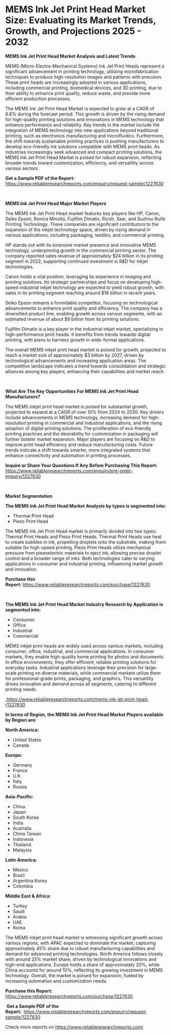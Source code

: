 <p><h1>MEMS Ink Jet Print Head Market Size: Evaluating its Market Trends, Growth, and Projections 2025 - 2032</h1></p><p><strong>MEMS Ink Jet Print Head Market Analysis and Latest Trends</strong></p>
<p><p>MEMS (Micro-Electro-Mechanical Systems) Ink Jet Print Heads represent a significant advancement in printing technology, utilizing microfabrication techniques to produce high-resolution images and patterns with precision. These print heads are increasingly adopted in various applications, including commercial printing, biomedical devices, and 3D printing, due to their ability to enhance print quality, reduce waste, and provide more efficient production processes.</p><p>The MEMS Ink Jet Print Head Market is expected to grow at a CAGR of 6.6% during the forecast period. This growth is driven by the rising demand for high-quality printing solutions and innovations in MEMS technology that enhance performance and reliability. Key trends in the market include the integration of MEMS technology into new applications beyond traditional printing, such as electronics manufacturing and microfluidics. Furthermore, the shift towards sustainable printing practices is pushing manufacturers to develop eco-friendly ink solutions compatible with MEMS print heads. As industries increasingly seek advanced and compact printing solutions, the MEMS Ink Jet Print Head Market is poised for robust expansion, reflecting broader trends toward customization, efficiency, and versatility across various sectors.</p></p>
<p><strong>Get a Sample PDF of the Report:&nbsp;</strong> <a href="https://www.reliableresearchreports.com/enquiry/request-sample/1227630?utm_campaign=3012&utm_medium=2&utm_source=Github&utm_content=ia&utm_term=12042025&utm_id=mems-ink-jet-print-head">https://www.reliableresearchreports.com/enquiry/request-sample/1227630</a></p>
<p>&nbsp;</p>
<p><strong>MEMS Ink Jet Print Head Major Market Players</strong></p>
<p><p>The MEMS Ink Jet Print Head market features key players like HP, Canon, Seiko Epson, Konica Minolta, Fujifilm Dimatix, Ricoh, Xaar, and Suzhou Ruifa Printing Technology. These companies are significant contributors to the expansion of the inkjet technology space, driven by rising demand in various applications, including packaging, textiles, and commercial printing.</p><p>HP stands out with its extensive market presence and innovative MEMS technology, underpinning growth in the commercial printing sector. The company reported sales revenue of approximately $24 billion in its printing segment in 2022, supporting continued investment in R&D for inkjet technologies.</p><p>Canon holds a vital position, leveraging its experience in imaging and printing solutions. Its strategic partnerships and focus on developing high-speed industrial inkjet technology are expected to yield robust growth, with sales in its printing segment reaching around $18 billion in recent years.</p><p>Seiko Epson remains a formidable competitor, focusing on technological advancements to enhance print quality and efficiency. The company has a diversified product line, enabling growth across various segments, with an estimated revenue of about $9 billion from its printing solutions.</p><p>Fujifilm Dimatix is a key player in the industrial inkjet market, specializing in high-performance print heads. It benefits from trends towards digital printing, with plans to harness growth in wide-format applications.</p><p>The overall MEMS inkjet print head market is poised for growth, projected to reach a market size of approximately $3 billion by 2027, driven by technological advancements and increasing application areas. The competitive landscape indicates a trend towards consolidation and strategic alliances among key players, enhancing their capabilities and market reach.</p></p>
<p>&nbsp;</p>
<p><strong>What Are The Key Opportunities For MEMS Ink Jet Print Head Manufacturers?</strong></p>
<p><p>The MEMS inkjet print head market is poised for substantial growth, projected to expand at a CAGR of over 10% from 2024 to 2030. Key drivers include advancements in MEMS technology, increasing demand for high-resolution printing in commercial and industrial applications, and the rising adoption of digital printing solutions. The proliferation of eco-friendly printing practices and the desirability for customization in packaging will further bolster market expansion. Major players are focusing on R&D to improve print head efficiency and reduce manufacturing costs. Future trends indicate a shift towards smarter, more integrated systems that enhance connectivity and automation in printing processes.</p></p>
<p><strong>Inquire or Share Your Questions If Any Before Purchasing This Report:</strong> <a href="https://www.reliableresearchreports.com/enquiry/pre-order-enquiry/1227630?utm_campaign=3012&utm_medium=2&utm_source=Github&utm_content=ia&utm_term=12042025&utm_id=mems-ink-jet-print-head">https://www.reliableresearchreports.com/enquiry/pre-order-enquiry/1227630</a></p>
<p>&nbsp;</p>
<p><strong>Market Segmentation</strong></p>
<p><strong>The MEMS Ink Jet Print Head Market Analysis by types is segmented into:</strong></p>
<p><ul><li>Thermal Print Head</li><li>Piezo Print Head</li></ul></p>
<p><p>The MEMS Ink Jet Print Head market is primarily divided into two types: Thermal Print Heads and Piezo Print Heads. Thermal Print Heads use heat to create bubbles in ink, propelling droplets onto the substrate, making them suitable for high-speed printing. Piezo Print Heads utilize mechanical pressure from piezoelectric materials to eject ink, allowing precise droplet control and a broader range of inks. Both technologies cater to varying applications in consumer and industrial printing, influencing market growth and innovation.</p></p>
<p><strong>Purchase this Report:&nbsp;</strong><a href="https://www.reliableresearchreports.com/purchase/1227630?utm_campaign=3012&utm_medium=2&utm_source=Github&utm_content=ia&utm_term=12042025&utm_id=mems-ink-jet-print-head">https://www.reliableresearchreports.com/purchase/1227630</a></p>
<p>&nbsp;</p>
<p><strong>The MEMS Ink Jet Print Head Market Industry Research by Application is segmented into:</strong></p>
<p><ul><li>Consumer</li><li>Office</li><li>Industrial</li><li>Commercial</li></ul></p>
<p><p>MEMS inkjet print heads are widely used across various markets, including consumer, office, industrial, and commercial applications. In consumer markets, they enable high-quality home printing for photos and documents. In office environments, they offer efficient, reliable printing solutions for everyday tasks. Industrial applications leverage their precision for large-scale printing on diverse materials, while commercial markets utilize them for professional-grade prints, packaging, and graphics. This versatility drives innovation and demand across all segments, catering to different printing needs.</p></p>
<p><a href="https://www.reliableresearchreports.com/mems-ink-jet-print-head-r1227630?utm_campaign=3012&utm_medium=2&utm_source=Github&utm_content=ia&utm_term=12042025&utm_id=mems-ink-jet-print-head">&nbsp;https://www.reliableresearchreports.com/mems-ink-jet-print-head-r1227630</a></p>
<p><strong>In terms of Region, the MEMS Ink Jet Print Head Market Players available by Region are:</strong></p>
<p>
    <p> <strong> North America: </strong>
        <ul>
            <li>United States</li>
            <li>Canada</li>
        </ul>
        </p> 
    <p> <strong> Europe: </strong>
        <ul>
            <li>Germany</li>
            <li>France</li>
            <li>U.K.</li>
            <li>Italy</li>
            <li>Russia</li>
        </ul>
        </p> 
    <p> <strong> Asia-Pacific: </strong>
        <ul>
            <li>China</li>
            <li>Japan</li>
            <li>South Korea</li>
            <li>India</li>
            <li>Australia</li>
            <li>China Taiwan</li>
            <li>Indonesia</li>
            <li>Thailand</li>
            <li>Malaysia</li>
        </ul>
        </p> 
    <p> <strong> Latin America: </strong>
        <ul>
            <li>Mexico</li>
            <li>Brazil</li>
            <li>Argentina Korea</li>
            <li>Colombia</li>
        </ul>
        </p> 
    <p> <strong> Middle East & Africa: </strong>
        <ul>
            <li>Turkey</li>
            <li>Saudi</li>
            <li>Arabia</li>
            <li>UAE</li>
            <li>Korea</li>
        </ul>
    </p>
    </p>
<p><p>The MEMS inkjet print head market is witnessing significant growth across various regions, with APAC expected to dominate the market, capturing approximately 45% share due to robust manufacturing capabilities and demand for advanced printing technologies. North America follows closely with around 25% market share, driven by technological innovations and high-end applications. Europe holds a share of approximately 20%, while China accounts for around 10%, reflecting its growing investment in MEMS technology. Overall, the market is poised for expansion, fueled by increasing automation and customization needs.</p></p>
<p><strong>Purchase this Report: </strong><a href="https://www.reliableresearchreports.com/purchase/1227630?utm_campaign=3012&utm_medium=2&utm_source=Github&utm_content=ia&utm_term=12042025&utm_id=mems-ink-jet-print-head">https://www.reliableresearchreports.com/purchase/1227630</a></p>
<p>&nbsp;<strong>Get a Sample PDF of the Report:&nbsp;&nbsp;</strong><a href="https://www.reliableresearchreports.com/enquiry/request-sample/1227630?utm_campaign=3012&utm_medium=2&utm_source=Github&utm_content=ia&utm_term=12042025&utm_id=mems-ink-jet-print-head">https://www.reliableresearchreports.com/enquiry/request-sample/1227630</a></p>
<p><strong></strong></p>
<p>Check more reports on <a href="https://www.reliableresearchreports.com/?utm_campaign=3012&utm_medium=2&utm_source=Github&utm_content=ia&utm_term=12042025&utm_id=mems-ink-jet-print-head">https://www.reliableresearchreports.com/</a></p>